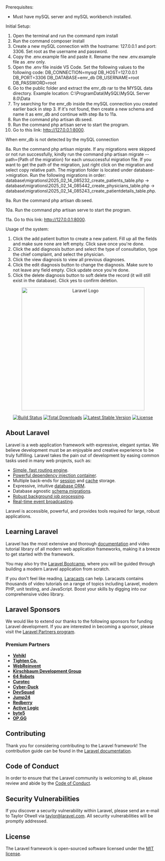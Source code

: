 Prerequisites:
* Must have mySQL server and mySQL workbench installed.

Initial Setup:

1. Open the terminal and run the command npm install
2. Run the command composer install
3. Create a new mySQL connection with the hostname: 127.0.0.1 and port: 3306. Set root as the username and password.
4. Copy the .env.example file and paste it. Rename the new .env.example file as .env only.
5. Open the .env file inside VS Code. Set the following values to the following code:
    DB_CONNECTION=mysql
    DB_HOST=127.0.0.1
    DB_PORT=3306
    DB_DATABASE=emr_db
    DB_USERNAME=root
    DB_PASSWORD=root
6. Go to the public folder and extract the emr_db rar to the MYSQL data directory. Example location: C:\ProgramData\MySQL\MySQL Server 8.0\Data
7. Try searching for the emr_db inside the mySQL connection you created earlier back in step 3. If it's not found, then create a new schema and name it as emr_db and continue with step 8a to 11a.
8. Run the command php artisan db:seed.
9. Run the command php artisan serve to start the program.
10. Go to this link: http://127.0.0.1:8000.

When emr_db is not detected by the mySQL connection

8a. Run the command php artisan migrate. If any migrations were skipped or not run successfully, kindly run the command php artisan migrate --path={Path of the migration} for each unsuccessful migration file. If you want to get the path of the migration, just right click on the migration and select copy relative path. The migration folder is located under database->migration. Run the following migrations in order: database\migrations\2025_02_14_085232_create_patients_table.php -> database\migrations\2025_02_14_085442_create_physicians_table.php -> database\migrations\2025_02_14_085243_create_patientdetails_table.php.

9a. Run the command php artisan db:seed.

10a. Run the command php artisan serve to start the program.

11a. Go to this link: http://127.0.0.1:8000.

Usage of the system:
1. Click the add patient button to create a new patient. Fill up all the fields and make sure none are left empty. Click save once you're done.
2. Click the add diagnosis button and select the type of consultation, type the chief complaint, and select the physician.
3. Click the view diagnosis to view all previous diagnoses.
4. Click the edit diagnosis button to change the diagnosis. Make sure to not leave any field empty. Click update once you're done.
5. Click the delete diagnosis button to soft delete the record (it will still exist in the database). Click yes to confirm deletion. 

<p align="center"><a href="https://laravel.com" target="_blank"><img src="https://raw.githubusercontent.com/laravel/art/master/logo-lockup/5%20SVG/2%20CMYK/1%20Full%20Color/laravel-logolockup-cmyk-red.svg" width="400" alt="Laravel Logo"></a></p>

<p align="center">
<a href="https://github.com/laravel/framework/actions"><img src="https://github.com/laravel/framework/workflows/tests/badge.svg" alt="Build Status"></a>
<a href="https://packagist.org/packages/laravel/framework"><img src="https://img.shields.io/packagist/dt/laravel/framework" alt="Total Downloads"></a>
<a href="https://packagist.org/packages/laravel/framework"><img src="https://img.shields.io/packagist/v/laravel/framework" alt="Latest Stable Version"></a>
<a href="https://packagist.org/packages/laravel/framework"><img src="https://img.shields.io/packagist/l/laravel/framework" alt="License"></a>
</p>

## About Laravel

Laravel is a web application framework with expressive, elegant syntax. We believe development must be an enjoyable and creative experience to be truly fulfilling. Laravel takes the pain out of development by easing common tasks used in many web projects, such as:

- [Simple, fast routing engine](https://laravel.com/docs/routing).
- [Powerful dependency injection container](https://laravel.com/docs/container).
- Multiple back-ends for [session](https://laravel.com/docs/session) and [cache](https://laravel.com/docs/cache) storage.
- Expressive, intuitive [database ORM](https://laravel.com/docs/eloquent).
- Database agnostic [schema migrations](https://laravel.com/docs/migrations).
- [Robust background job processing](https://laravel.com/docs/queues).
- [Real-time event broadcasting](https://laravel.com/docs/broadcasting).

Laravel is accessible, powerful, and provides tools required for large, robust applications.

## Learning Laravel

Laravel has the most extensive and thorough [documentation](https://laravel.com/docs) and video tutorial library of all modern web application frameworks, making it a breeze to get started with the framework.

You may also try the [Laravel Bootcamp](https://bootcamp.laravel.com), where you will be guided through building a modern Laravel application from scratch.

If you don't feel like reading, [Laracasts](https://laracasts.com) can help. Laracasts contains thousands of video tutorials on a range of topics including Laravel, modern PHP, unit testing, and JavaScript. Boost your skills by digging into our comprehensive video library.

## Laravel Sponsors

We would like to extend our thanks to the following sponsors for funding Laravel development. If you are interested in becoming a sponsor, please visit the [Laravel Partners program](https://partners.laravel.com).

### Premium Partners

- **[Vehikl](https://vehikl.com/)**
- **[Tighten Co.](https://tighten.co)**
- **[WebReinvent](https://webreinvent.com/)**
- **[Kirschbaum Development Group](https://kirschbaumdevelopment.com)**
- **[64 Robots](https://64robots.com)**
- **[Curotec](https://www.curotec.com/services/technologies/laravel/)**
- **[Cyber-Duck](https://cyber-duck.co.uk)**
- **[DevSquad](https://devsquad.com/hire-laravel-developers)**
- **[Jump24](https://jump24.co.uk)**
- **[Redberry](https://redberry.international/laravel/)**
- **[Active Logic](https://activelogic.com)**
- **[byte5](https://byte5.de)**
- **[OP.GG](https://op.gg)**

## Contributing

Thank you for considering contributing to the Laravel framework! The contribution guide can be found in the [Laravel documentation](https://laravel.com/docs/contributions).

## Code of Conduct

In order to ensure that the Laravel community is welcoming to all, please review and abide by the [Code of Conduct](https://laravel.com/docs/contributions#code-of-conduct).

## Security Vulnerabilities

If you discover a security vulnerability within Laravel, please send an e-mail to Taylor Otwell via [taylor@laravel.com](mailto:taylor@laravel.com). All security vulnerabilities will be promptly addressed.

## License

The Laravel framework is open-sourced software licensed under the [MIT license](https://opensource.org/licenses/MIT).
